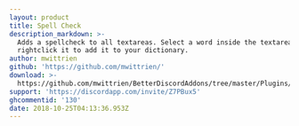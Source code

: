 ```yaml
---
layout: product
title: Spell Check
description_markdown: >-
  Adds a spellcheck to all textareas. Select a word inside the textarea and
  rightclick it to add it to your dictionary.
author: mwittrien
github: 'https://github.com/mwittrien/'
download: >-
  https://github.com/mwittrien/BetterDiscordAddons/tree/master/Plugins/SpellCheck
support: 'https://discordapp.com/invite/Z7PBux5'
ghcommentid: '130'
date: 2018-10-25T04:13:36.953Z
---
```



